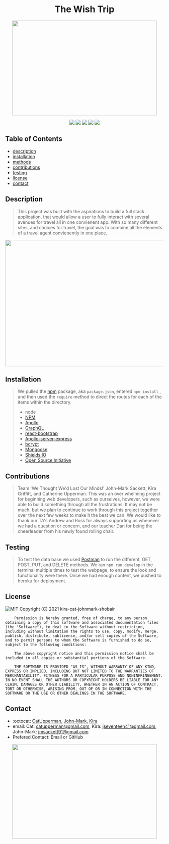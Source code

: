 <h1 align="center"> The Wish Trip </h1>

<p align="center">
  <img width="460" height="300" src="">
</p>


<p align="center">
    <img src="https://img.shields.io/badge/Javascript-yellow" />
    <img src="https://img.shields.io/badge/express-orange" />
    <img src="https://img.shields.io/badge/Sequelize-blue"  />
    <img src="https://img.shields.io/badge/mySQL-blue"  />
    <img src="https://img.shields.io/badge/dotenv-green" />
</p>

## Table of Contents
* [description](#description)
* [installation](#installation)
* [methods](#methods)
* [contributions](#contributions)
* [testing](#testing)
* [license](#license)
* [contact](#contact)


## Description
> This project was built with the aspirations to build a full stack application, that would allow a user to fully interact with several avenues for travel all in one convienent app. With so many different sites, and choices for travel, the goal was to combine all the elements of a travel agent convienently in one place. 

<p align="center">
  <img width="560" height="400" src="">
</p>


## Installation
> We pulled the [npm](https://www.npmjs.com/) package, aka ```package.json```, entered ```npm install``` , and then used the ```require``` method to direct the routes for each of the items within the directory.  
> * node 
> * [NPM](https://www.npmjs.com/)
> * [Apollo](https://www.apollographql.com/docs/react/get-started/)
> * [GraphQL](https://teamtreehouse.com/library/introduction-to-graphql?campaign=%2A%2ALP+-+NonTM+-+%2ADSA&content=526991975190&keyword=&cid=10232&utm_source=google&utm_medium=cpc&utm_campaign=%2A%2ALP+-+NonTM+-+%2ADSA&utm_term=&hsa_acc=9235032315&hsa_cam=2039500472&hsa_grp=72784405915&hsa_ad=526991975190&hsa_src=g&hsa_tgt=aud-763483373166:dsa-390982127962&hsa_kw=&hsa_mt=b&hsa_net=adwords&hsa_ver=3&gclid=Cj0KCQiA-K2MBhC-ARIsAMtLKRssXTe35H2RKND-vmn9H0PYMcxz1NbchRiXTB-F1WejQdk89vEOMvcaAsUJEALw_wcB)
> * [react-bootstrap](https://react-bootstrap.github.io/)
> * [Apollo-server-express](https://www.npmjs.com/package/apollo-server-express)
> * [bcrypt](https://www.npmjs.com/package/bcrypt)
> * [Mongoose](https://mongoosejs.com/)
> * [Shields IO](https://shields.io/category/license) 
> * [Open Source Initiative](https://opensource.org/licenses/BSD-3-Clause) 
## Contributions
> Team 'We Thought We'd Lost Our Minds!' John-Mark Sackett, Kira Griffitt, and Catherine Upperman.  This was an over whelming project for beginning web developers, such as ourselves, however, we were able to build something through all the frustrations. It may not be much, but we plan to continue to work through this project together over the next few weeks to make it the best we can.  We would like to thank our TA's Andrew and Ross for always supporting us whenever we had a question or concern, and our teacher Dan for being the cheerleader from his newly found rolling chair. 
## Testing
> To test the data base we used [Postman](https://www.postman.com/) to run the different, GET, POST, PUT, and DELETE methods. We ran ```npm run develop``` in the terminal multiple times to test the webpage, to ensure the look and functionality were there. Once we had enough content, we pushed to heroku for deployment.

## License
![MIT](https://img.shields.io/badge/License-MIT-blue)
Copyright (C) 2021 kira-cat-johnmark-shobair

        Permission is hereby granted, free of charge, to any person obtaining a copy of this software and associated documentation files (the "Software"), to deal in the Software without restriction, including without limitation the rights to use, copy, modify, merge, publish, distribute, sublicense, and/or sell copies of the Software, and to permit persons to whom the Software is furnished to do so, subject to the following conditions:
        
        The above copyright notice and this permission notice shall be included in all copies or substantial portions of the Software.
        
        THE SOFTWARE IS PROVIDED "AS IS", WITHOUT WARRANTY OF ANY KIND, EXPRESS OR IMPLIED, INCLUDING BUT NOT LIMITED TO THE WARRANTIES OF MERCHANTABILITY, FITNESS FOR A PARTICULAR PURPOSE AND NONINFRINGEMENT. IN NO EVENT SHALL THE AUTHORS OR COPYRIGHT HOLDERS BE LIABLE FOR ANY CLAIM, DAMAGES OR OTHER LIABILITY, WHETHER IN AN ACTION OF CONTRACT, TORT OR OTHERWISE, ARISING FROM, OUT OF OR IN CONNECTION WITH THE SOFTWARE OR THE USE OR OTHER DEALINGS IN THE SOFTWARE.
## Contact
* :octocat: [CatUpperman](github.com/catupperman), [John-Mark](https://github.com/Kalmnir), [Kira](https://github.com/J1741)
* email: Cat: catupperman@gmail.com, Kira: jseventeen41@gmail.com, John-Mark: jmsackett91@gmail.com
* Prefered Contact: Email or GitHub
<p align="center">
  <img width="460" height="300" src = "">
</p>

